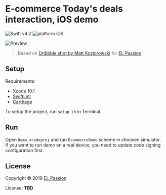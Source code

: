# E-commerce Today's deals interaction, iOS demo

![Swift v4.2](https://img.shields.io/badge/swift-v4.2-orange.svg)
![platform iOS](https://img.shields.io/badge/platform-iOS-blue.svg)

![Preview](preview.gif)

> Based on [Dribbble shot by Matt Koziorowski](https://dribbble.com/shots/3116611-E-commerce-Today-s-deals-interaction) for [EL Passion](https://www.elpassion.com)

## Setup

Requirements: 

- Xcode 10.1
- [SwiftLint](https://github.com/realm/SwiftLint)
- [Carthage](https://github.com/Carthage/Carthage)

To setup the project, run `setup.sh` in Terminal.

## Run

Open `Demo.xcodeproj` and run `EcommerceDemo` scheme in choosen simulator. If you want to run demo on a real device, you need to update code signing configuration first.

## License

Copyright © 2019 [EL Passion](https://www.elpassion.com)

License: **TBD**
